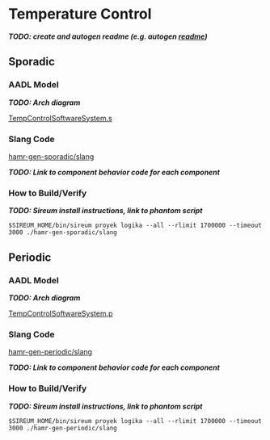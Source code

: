 # Temperature Control

***TODO: create and autogen readme (e.g. autogen [readme](https://github.com/santoslab/hamr-case-examples/tree/master/case/tool-assessment-4/basic/test_data_port_periodic_domains))***

## Sporadic

### AADL Model

***TODO: Arch diagram***

[TempControlSoftwareSystem.s](aadl/packages/TempControlSoftwareSystem.aadl#L61)

### Slang Code

[hamr-gen-sporadic/slang](hamr-gen-sporadic/slang)

***TODO: Link to component behavior code for each component***

### How to Build/Verify

***TODO: Sireum install instructions, link to phantom script***

```
$SIREUM_HOME/bin/sireum proyek logika --all --rlimit 1700000 --timeout 3000 ./hamr-gen-sporadic/slang
```

## Periodic

### AADL Model

***TODO: Arch diagram***

[TempControlSoftwareSystem.p](aadl/packages/TempControlSoftwareSystem.aadl#L288)

### Slang Code

[hamr-gen-periodic/slang](hamr-gen-periodic/slang)

***TODO: Link to component behavior code for each component***

### How to Build/Verify

***TODO: Sireum install instructions, link to phantom script***

```
$SIREUM_HOME/bin/sireum proyek logika --all --rlimit 1700000 --timeout 3000 ./hamr-gen-periodic/slang
```